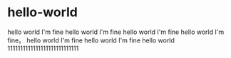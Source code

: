 # hello-world
hello world I'm fine hello world I'm fine hello world I'm fine hello world I'm fine。
hello world I'm fine hello world I'm fine hello world 
1111111111111111111111111111
